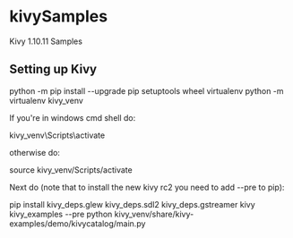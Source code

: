 # kivySamples
Kivy 1.10.11 Samples


## Setting up Kivy

python -m pip install --upgrade pip setuptools wheel virtualenv
python -m virtualenv kivy_venv

If you're in windows cmd shell do:

kivy_venv\Scripts\activate

otherwise do:

source kivy_venv/Scripts/activate


Next do (note that to install the new kivy rc2 you need to add --pre to pip):

pip install kivy_deps.glew kivy_deps.sdl2 kivy_deps.gstreamer kivy kivy_examples --pre
python kivy_venv/share/kivy-examples/demo/kivycatalog/main.py
